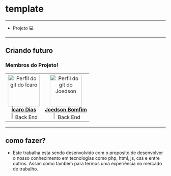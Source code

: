 # template

---
* Projeto :computer:
---
Criando futuro
---
### **Membros do Projeto!** 
<table align="center">
	    <tr>
	        <td align="center">
	            <a href="https://github.com/icaro2222">
	                <img alt="Perfil do git do Ícaro" width="100" src="https://avatars.githubusercontent.com/u/71037296?v=4"></img>
	                <br/>
	                <b>Ícaro Dias</b>
	            </a>
	            <br><img src="https://img.icons8.com/ultraviolet/40/000000/elephant.png" width="12%"/> Back End</br>
	        </td>
	        <td align="center">
	            <a href="https://github.com/Joedson-Bomfim">
	                <img alt="Perfil do git do Joedson" width="100" src="https://avatars.githubusercontent.com/u/60985442?s=460&u=927c910cb65c33d61d844872645eee90e163c257&v=4"></img>
	                <br/>
	                <b>Joedson Bomfim</b>
	            </a>
	            <br><img src="https://img.icons8.com/ultraviolet/40/000000/elephant.png" width="12%"/> Back End</br>
	        </td>
	    </tr>
</table>

---
como fazer?
---
* Este trabalha esta sendo desenvolvido com o proposito de desenvolver o nosso conhecimento em tecnologias como php, html, js, css e entre outros. Assim como também para termos uma experiência no mercado de trabalho.